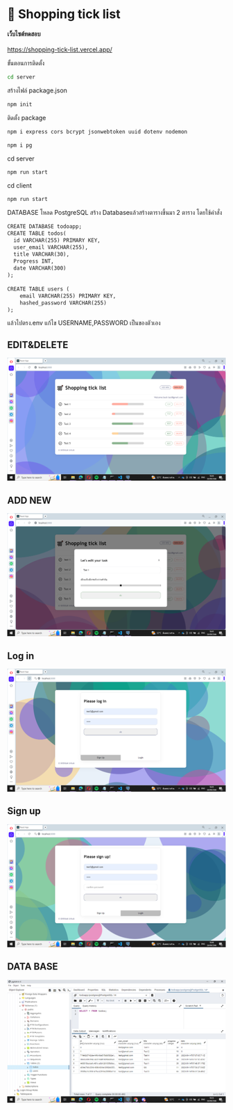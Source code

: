 # 🛒 Shopping tick list

#### เว็บไซต์ทดสอบ
https://shopping-tick-list.vercel.app/


ขั้นตอนการติดตั้ง
```bash
cd server
```

สร้างไฟล์ package.json
```bash
npm init
```

ติดตั้ง package
```bash
npm i express cors bcrypt jsonwebtoken uuid dotenv nodemon
```

```bash
npm i pg
```
cd server
```bash
npm run start
```
cd client
```bash
npm run start
```



DATABASE
โหลด PostgreSQL
สร้าง Databaseแล้วสร้างตารางขึ้นมา 2 ตาราง 
โดยใช้คำสั่ง
```
CREATE DATABASE todoapp;
CREATE TABLE todos(
  id VARCHAR(255) PRIMARY KEY,
  user_email VARCHAR(255),
  title VARCHAR(30),
  Progress INT,
  date VARCHAR(300)
); 

CREATE TABLE users (
    email VARCHAR(255) PRIMARY KEY,
    hashed_password VARCHAR(255)
);
```

แล้วไปตรง.env แก้ไข USERNAME,PASSWORD เป็นของตัวเอง



## EDIT&DELETE
![App ScreenShot](https://github.com/leavemealone086/ShoppingTickList/blob/main/img/Shopping_tick_list1.PNG)


## ADD NEW
![App ScreenShot](https://github.com/leavemealone086/ShoppingTickList/blob/main/img/Shopping_tick_list2.PNG)


## Log in
![App ScreenShot](https://github.com/leavemealone086/ShoppingTickList/blob/main/img/Shopping_tick_list4.PNG)


## Sign up
![App ScreenShot](https://github.com/leavemealone086/ShoppingTickList/blob/main/img/Shopping_tick_list5.PNG)


## DATA BASE
![App ScreenShot](https://github.com/leavemealone086/ShoppingTickList/blob/main/img/DATA_BASE.PNG)
